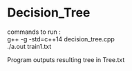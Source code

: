 # Decision_Tree

commands to run :</br>
g++ -g -std=c++14 decision_tree.cpp</br>
./a.out train1.txt</br>

Program outputs resulting tree in Tree.txt</br>
